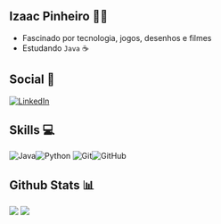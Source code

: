 ## Izaac Pinheiro 👨‍💻
- Fascinado por tecnologia, jogos, desenhos e filmes
- Estudando `Java` ☕

## Social 💼
[![LinkedIn](https://img.shields.io/badge/LinkedIn-%230077B5.svg?logo=linkedin&logoColor=white)](https://www.linkedin.com/in/izaacpinheiro/)

## Skills 💻
 ![Java](https://img.shields.io/badge/java-%23ED8B00.svg?style=for-the-badge&logo=openjdk&logoColor=white)![Python](https://img.shields.io/badge/python-3670A0?style=for-the-badge&logo=python&logoColor=ffdd54) ![Git](https://img.shields.io/badge/git-%23F05033.svg?style=for-the-badge&logo=git&logoColor=white)![GitHub](https://img.shields.io/badge/github-%23121011.svg?style=for-the-badge&logo=github&logoColor=white)
<br/>

## Github Stats 📊
![](https://github-readme-stats.vercel.app/api?username=izaacpinheiro&theme=radical&hide_border=false&include_all_commits=false&count_private=false)  ![](https://github-readme-stats.vercel.app/api/top-langs/?username=izaacpinheiro&theme=radical&hide_border=false&include_all_commits=false&count_private=false&layout=compact)

